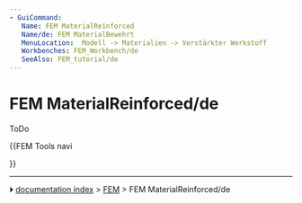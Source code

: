 ```yaml
---
- GuiCommand:
   Name: FEM MaterialReinforced
   Name/de: FEM MaterialBewehrt
   MenuLocation:  Modell -> Materialien -> Verstärkter Werkstoff 
   Workbenches: FEM_Workbench/de
   SeeAlso: FEM_tutorial/de
---
```


# FEM MaterialReinforced/de

ToDo





{{FEM Tools navi

}}



---
⏵ [documentation index](../README.md) > [FEM](Category_FEM.md) > FEM MaterialReinforced/de
